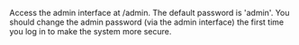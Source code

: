 Access the admin interface at /admin. 
The default password is 'admin'. You should change the admin password (via the admin interface) the first time you log in to make the system more secure.
